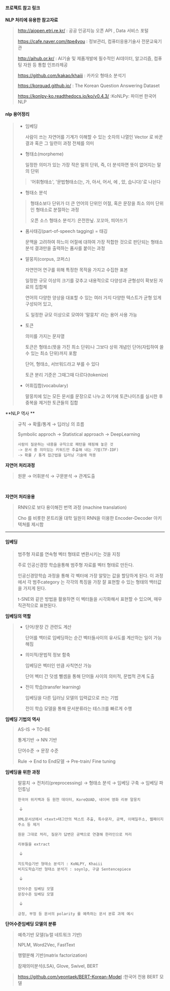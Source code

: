 #### 프로젝트 참고 링크

**NLP 처리에 유용한 참고자료**

>http://aiopen.etri.re.kr/ : 공공 인공지능 오픈 API , Data 서비스 포털 
>
>https://cafe.naver.com/itpe4you : 정보관리, 컴퓨터응용기술사 전문교육기관 
>
>http://aihub.or.kr/ : AI기술 및 제품개발에 필수적인 AI데이터, 알고리즘, 컴퓨팅 자원 등 통합 인프라제공 
>
>https://github.com/kakao/khaiii : 카카오 형태소 분석기 
>
>https://korquad.github.io/ : The Korean Question Answering Dataset 
>
>https://konlpy-ko.readthedocs.io/ko/v0.4.3/ :KoNLPy: 파이썬 한국어 NLP



#### nlp 용어정리

> - 임베딩 
>
>   사람이 쓰는 자연어를 기계가 이해할 수 있는 숫자의 나열인 Vector 로 바꾼 결과 혹은 그 일련이 과정 전체를 의미
>
> - 형태소(morpheme)
>
>   일정한 의미가 있는 가장 작은 말의 단위, 즉, 더 분석하면 뜻이 없어지는 말의 단위 
>
> > '어휘형태소', '문법형태소(는, 가, 아서, 어서, 에 , 았, 습니다)'로 나뉜다
>
> - 형태소 분석
>
> > 형태소보다 단위가 더 큰 언어의 단위인 어절, 혹은 문장을 최소 의미 단위인 형태소로 분절하는 과정 
> >
> > 오픈 소스 형태소 분석기: 은전한닢. 꼬꼬마, 띄어쓰기 
>
> - 품사태깅(part-of-speech tagging) = 태깅
>
>   문맥을 고려하여 하느이 어절에 대하여 가장 적합한 것으로 판단되는 형태소 분석 결과만을 출력하는 품사를 붙이는 과정 
>
> - 말뭉치(corpus, 코퍼스)
>
>   자연언어 연구를 위해 특정한 목적을 가지고 수집한 표본 
>
>   일정한 규모 이상의 크기를 갖추고 내용적으로 다양성과 균형성이 확보된 자료의 집합체
>
>   연어의 다양한 양상을 대표할 수 있는 여러 가지 다양한 텍스트가 균형 있게 구성되어 있고, 
>
>   도 일정한 규모 이상으로 모여야 '말뭉치' 라는 용어 사용 가능 
>
> - 토큰 
>
>   의미를 가지는 문자열 
>
>   토큰은 형태소(뜻을 가진 최소 단위)나 그보다 상위 개념인 단어(자립하여 쓸 수 있는 최소 단위)까지 포함 
>
>   단어, 형태소, 서브워드라고 부를 수 있다 
>
>   토큰 분리 기준은 그때그때 다르다(tokenize)
>
> - 어휘집합(vocabulary)
>
>   말뭉치에 있는 모든 문서를 문장으로 나누고 여기에 토큰나이즈를 실시한 후 중복을 제거한 토큰들의 집합 



**NLP 역사 **

> 규칙 → 확률/통계 → 딥러닝 의 흐름 
>
> Symbolic approch → Statistical approach → DeepLearning
>
> ```
> 사람이 질문하는 내용을 규칙으로 패턴을 매핑해 놓은 것 
> -> 문서 중 의미있는 키워드만 추출해 내는 기법(TF-IDF)
> -> 확률 / 통게 접근법을 딥러닝 기술에 적용 
> ```



**자연어 처리과정**

> 원문 → 어휘분석 → 구문분석 → 관계도출 

​	 

**자연어 처리응용**

> RNN으로 보다 용이해진 번역 과정 (machine translation)
>
> Cho 를 비롯한 몬트리올 대학 일원이 RNN을 이용한 Encoder-Decoder 아키텍쳐를 제시함 



---

#### 임베딩

> 범주형 자료를 연속형 벡터 형태로 변환시키는 것을 지칭
>
> 주로 인공신경망 학습을통해 범주형 자료를 벡터 형태로 만든다. 
>
> 인공신경망학습 과정을 통해 각 벡터에 가장 알맞는 값을 할당하게 된다. 이 과정에서 각 범주category 는 각각의 특징을 가장 잘 표현할 수 있는 형태의 백터값을 가지게 된다. 
>
> t-SNE와 같은 방법을 활용하면 이 벡터들을 시각화해서 표현할 수 있으며, 매우 직관적으로 표현된다. 



**임베딩의 역할**

> - 단어/문장 간 관련도 계산 
>
>   단어를 백터로 임베딩하는 순간 벡터들사이의 유사도를 계산하는 일이 가능해짐 
>
> - 의미적/문법적 정보 함축
>
>   임베딩은 벡터인 만큼 사칙연산 가능
>
>   단어 벡터 간 덧셈 뺄셈을 통해 단어들 사이의 의미적, 문법적 관계 도출 
>
> - 전이 학습(transfer learning)
>
>   임베딩을 다른 딥러닝 모델의 입력값으로 쓰는 기법
>
>   전이 학습 모델을 통해 문서분류라는 테스크를 빠르게 수행 



**임베딩 기법의 역사**

> AS-IS → TO-BE
>
> 통계기반 → NN 기반
>
> 단어수준 → 문장 수준
>
> Rule → End to End모델 → Pre-train/ Fine tuning 



**임베딩을 위한 과정**

>  말뭉치 → 전처리(preprocessing) → 형태소 분석 → 임베딩 구축 → 임베딩 파인튜닝 
>
> ```
> 한국어 위키백과 등 원천 데이터, KoreQUAD, 네이버 영화 리뷰 말뭉치 
> ```
>
> ​																			↓
>
> ```
> XML문서상에서 <text>태그안의 텍스트 추출, 특수문자, 공백, 이메일주소, 웹페이지 주소 등 제거
> 
> 원문 그대로 처리, 질문가 답변은 공백으로 연결해 한라인으로 처리 
> 
> 리뷰들을 extract 
> ```
>
> ​																			↓
>
> ```
> 지도학습기반 형태소 분석기 : KoNLPY, Khaiii
> 비지도학습기반 형태소 분석기 : soynlp, 구글 Sentencepiece
> ```
>
> ​																			↓
>
> ```
> 단어수준 임베딩 모델 
> 문장수준 임베딩 모델 
> ```
>
> ​																			↓
>
> ```
> 긍정, 부정 등 문서의 polarity 를 예측하는 문서 분류 과제 예시 
> ```



**단어수준임베딩 모델의 분류**

> 예측기반 모델(뉴럴 네트워크 기반)
>
> NPLM,  Word2Vec,  FastText

> 행렬분해 기반(matrix factorization)
>
> 잠재의미분석(LSA),  Glove,  Swivel, BERT

> https://github.com/yeontaek/BERT-Korean-Model :한국어 전용 BERT 모델